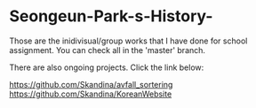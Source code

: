# Seongeun-Park-s-History-
Those are the inidivisual/group works that I have done for school assignment. 
You can check all in the 'master' branch.

There are also ongoing projects. Click the link below:

https://github.com/Skandina/avfall_sortering
https://github.com/Skandina/KoreanWebsite
